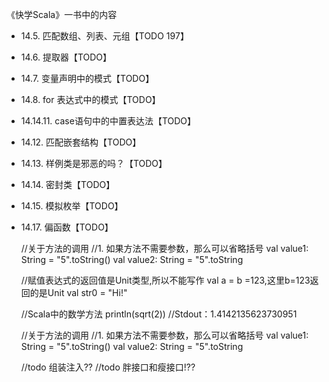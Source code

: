 《快学Scala》一书中的内容
- 14.5. 匹配数组、列表、元组【TODO 197】
- 14.6. 提取器【TODO】
- 14.7. 变量声明中的模式【TODO】
- 14.8. for 表达式中的模式【TODO】
- 14.14.11. case语句中的中置表达法【TODO】
- 14.12. 匹配嵌套结构【TODO】
- 14.13. 样例类是邪恶的吗？【TODO】
- 14.14. 密封类【TODO】
- 14.15. 模拟枚举【TODO】
- 14.17. 偏函数【TODO】

    //关于方法的调用
    //1. 如果方法不需要参数，那么可以省略括号
    val value1: String = "5".toString()
    val value2: String = "5".toString

    //赋值表达式的返回值是Unit类型,所以不能写作 val a = b =123,这里b=123返回的是Unit
    val str0 = "Hi!"

    //Scala中的数学方法
    println(sqrt(2)) //Stdout：1.4142135623730951


    //关于方法的调用
    //1. 如果方法不需要参数，那么可以省略括号
    val value1: String = "5".toString()
    val value2: String = "5".toString


    //todo 组装注入??
    //todo 胖接口和瘦接口!??